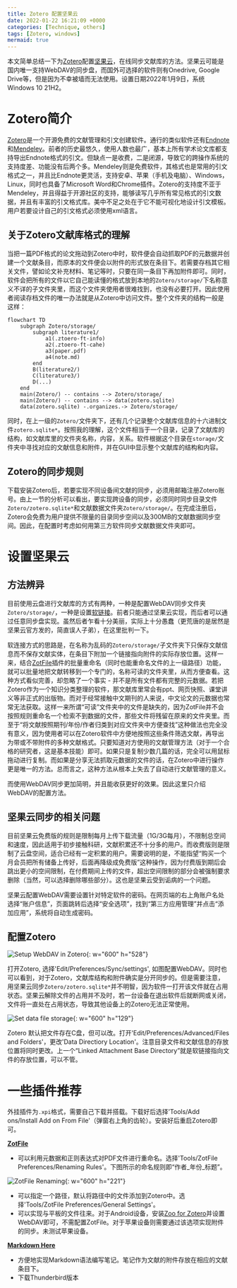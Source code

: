```yaml
---
title: Zotero 配置坚果云
date: 2022-01-22 16:21:09 +0000
categories: [Technique, others]
tags: [Zotero, windows]
mermaid: true
---
```

本文简单总结一下为[Zotero](https://www.zotero.org/)配置[坚果云](https://www.jianguoyun.com/)，在线同步文献库的方法。坚果云可能是国内唯一支持WebDAV的同步盘，而国外可选择的软件则有Onedrive, Google Drive等，但是因为不幸被墙而无法使用。设置日期2022年1月9日，系统Windows 10 21H2。 

# Zotero简介
[Zotero](https://www.zotero.org/)是一个开源免费的文献管理和引文创建软件。通行的类似软件还有[Endnote](https://endnote.com/)和[Mendeley](https://www.mendeley.com/)。前者的历史最悠久，使用人数也最广，基本上所有学术论文库都支持导出Endnote格式的引文。但缺点一是收费，二是闭源，导致它的跨操作系统的支持度差、功能没有后两个多。Mendeley则是免费软件，其格式也是常用的引文格式之一，并且比Endnote更灵活，支持安卓、苹果（手机及电脑）、Windows，Linux，同时也具备了Microsoft Word和Chrome插件。Zotero的支持度不亚于Mendeley，并且得益于开源社区的支持，能够读写几乎所有常见格式的引文数据，并且有丰富的引文格式库。美中不足之处在于它不能可视化地设计引文模板。用户若要设计自己的引文格式必须使用xml语言。

## 关于Zotero文献库格式的理解
当把一篇PDF格式的论文拖动到Zotero中时，软件便会自动抓取PDF的元数据并创建一个文献条目，而原本的文件便会以附件的形式放在条目下。若需要存档其它相关文件，譬如论文补充材料、笔记等时，只要在同一条目下再加附件即可。同时，软件会把所有的文件以它自己能读懂的格式放到本地的`Zotero/storage/`下名称意义不详的子文件夹里，而这个文件夹使用者很难找到，也没有必要打开。因此使用者阅读存档文件的唯一办法就是从Zotero中访问文件。整个文件夹的结构一般是这样：

``` mermaid
flowchart TD
    subgraph Zotero/storage/
        subgraph literature1/
            a1(.ztoero-ft-info)
            a2(.ztoero-ft-cahe)
            a3(paper.pdf)
            a4(note.md)
        end
        B(literature2/)
        C(literature3/)
        D(...)
    end
    main(Zotero/) -- contains --> Zotero/storage/
    main(Zotero/) -- contains --> data(zotero.sqlite)
    data(zotero.sqlite) -.organizes.-> Zotero/storage/
```

同时，在上一级的`Zotero/`文件夹下，还有几个记录整个文献库信息的十六进制文件`zotero.sqlite*`。按照我的理解，这个文件相当于一个目录，记录了文献库的结构，如文献库里的文件夹名称，内容，关系。软件根据这个目录在`storage/`文件夹中寻找对应的文献信息和附件，并在GUI中显示整个文献库的结构和内容。

## Zotero的同步规则
下载安装Zotero后，若要实现不同设备间文献的同步，必须用邮箱注册Zotero账号。由上一节的分析可以看出，要实现跨设备的同步，必须同时同步目录文件`Zotero/zotero.sqlite*`和文献数据文件夹`Zotero/storage/`。在完成注册后，Zotero会免费为用户提供不限量的目录同步空间以及300MB的文献数据同步空间。因此，在配置时考虑如何用第三方软件同步文献数据文件夹即可。

# 设置坚果云
## 方法辨异
目前使用云盘进行文献库的方式有两种，一种是配置WebDAV同步文件夹`Zotero/storage/`，一种是设置[软链接](https://zhuanlan.zhihu.com/p/86851868)。前者只能通过坚果云实现，而后者可以通过任意同步盘实现。虽然后者乍看十分美丽，实际上十分愚蠢（更荒唐的是居然是坚果云官方发的，简直误人子弟），在这里批判一下。

软连接方式的思路是，在名称为乱码的`Zotero/storage/`子文件夹下只保存文献信息而不保存文献实体，在条目下附加一个链接指向附件的实际存放位置。这样一来，结合[ZotFile](http://zotfile.com/)插件的批量重命名（同时也能重命名文件的上一级路径）功能，就可以批量地把文献转移到一个专门的，名称可读的文件夹里，从而方便查看。这种方式看似完善，却忽略了一个事实 - 并不是所有文件都有完整的元数据。若把Zotero作为一个知识分类整理的软件，那文献库里常会有ppt、网页快照、课堂讲义等非正式的出版物。而对于经常接触中文期刊的人来说，中文论文的元数据也常常无法获取。这样一来所谓“可读”文件夹中的文件是缺失的，因为ZotFile并不会按照规则重命名一个检索不到数据的文件，那些文件将残留在原来的文件夹里。而至于“将文献按照期刊/年份/作者归类到对应文件夹中方便查找”这种做法也完全没有意义，因为使用者可以在Zotero软件中方便地按照这些条件筛选文献，再导出为带或不带附件的多种文献格式。只要知道对方使用的文献管理方法（对于一个合格的研究者，这是基本技能）即可。如果只是复制少数几篇的话，完全可以用鼠标拖动进行复制。而如果是分享无法抓取元数据的文件的话，在Zotero中进行操作更是唯一的方法。总而言之，这种方法从根本上失去了自动进行文献管理的意义。

而使用WebDAV同步更加简明，并且能收获更好的效果。因此这里只介绍WebDAV的配置方法。

## 坚果云同步的相关问题
目前坚果云免费版的规则是限制每月上传下载流量（1G/3G每月），不限制总空间和速度，因此适用于初步接触科研，文献积累还不十分多的用户。而收费版则是限制了云盘空间，适合已经有一定积累的用户。需要说明的是，不能指望“购买一个月会员把所有储备上传好，后面再降级成免费版”这种操作，因为付费版到期后会跳出更小的空间限制，在付费期间上传的文件，超出空间限制的部分会被强制要求删除（当然，可以选择删除哪些部分）。这也是坚果云受到诟病的一个问题。

坚果云配置WebDAV需要设置针对特定软件的密码。在网页端的右上角账户名处选择“账户信息”，页面跳转后选择“安全选项”，找到“第三方应用管理”并点击“添加应用”，系统将自动生成密码。

## 配置Zotero

![Setup WebDAV in Zotero](/220122-1.png){: w="600" h="528"}

打开Zotero, 选择'Edit/Preferences/Sync/settings', 如图配置WebDAV。同时也可以看到，对于Zotero，文献库结构和附件确实是分开同步的。但是需要注意，用坚果云同步`Zotero/zotero.sqlite*`并不明智，因为软件一打开该文件就在占用状态。坚果云解除文件的占用并不及时，若一台设备在退出软件后就断网或关闭，文件将一直处在占用状态，导致其他设备上的Zotero无法正常使用。

![Set data file storage](/220122-2.png){: w="600" h="129"}

Zotero 默认把文件存在C盘，但可以改。打开'Edit/Preferences/Advanced/Files and Folders'，更改'Data Directiory Location'。注意目录文件和文献信息的存放位置将同时更改。上一个“Linked Attachment Base Directory”就是软链接指向文件的存放位置，可以不管。

# 一些插件推荐
外挂插件为`.xpi`格式，需要自己下载并搭载。下载好后选择'Tools/Add ons/Install Add on From File'（弹窗右上角的齿轮）。安装好后重启Zotero即可。

[**ZotFile**](http://zotfile.com/)
 - 可以利用元数据和正则表达式对PDF文件进行重命名。选择'Tools/ZotFile Preferences/Renaming Rules'。下图所示的命名规则即“作者_年份_标题”。  
 
 ![ZotFile Renaming](/220122-3.png){: w="600" h="221"}

 - 可以指定一个路径，默认将路径中的文件添加到Zotero中。选择'Tools/ZotFile Preferences/General Settings'。  
 - 可以实现与平板的文件往来。对于Android设备，安装[Zoo for Zotero](https://play.google.com/store/apps/details?id=com.mickstarify.zooforzotero&hl=en_US&gl=US)并设置WebDAV即可，不需配置ZotFile。对于苹果设备则需要通过该选项实现附件的同步。未测试苹果设备。
 
[**Markdown Here**](https://markdown-here.com/)
- 方便地实现Markdown语法编写笔记。笔记作为文献的附件存放在相应的文献条目下。
- 下载Thunderbird版本
